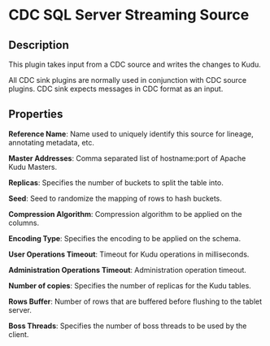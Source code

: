 # CDC SQL Server Streaming Source

Description
-----------
This plugin takes input from a CDC source and writes the changes to Kudu.

All CDC sink plugins are normally used in conjunction with CDC source plugins. 
CDC sink expects messages in CDC format as an input.  

Properties
----------
**Reference Name**: Name used to uniquely identify this source for lineage, annotating metadata, etc.

**Master Addresses**: Comma separated list of hostname:port of Apache Kudu Masters.

**Replicas**: Specifies the number of buckets to split the table into.

**Seed**: Seed to randomize the mapping of rows to hash buckets.

**Compression Algorithm**: Compression algorithm to be applied on the columns.

**Encoding Type**: Specifies the encoding to be applied on the schema.

**User Operations Timeout**: Timeout for Kudu operations in milliseconds.

**Administration Operations Timeout**: Administration operation timeout.

**Number of copies**: Specifies the number of replicas for the Kudu tables.

**Rows Buffer**: Number of rows that are buffered before flushing to the tablet server.

**Boss Threads**: Specifies the number of boss threads to be used by the client.